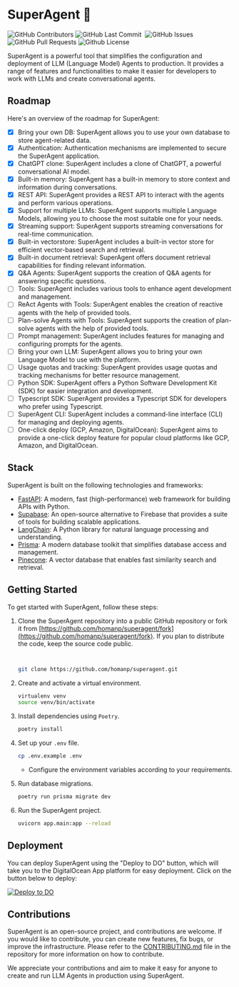 # SuperAgent 🥷

<p>
<img alt="GitHub Contributors" src="https://img.shields.io/github/contributors/homanp/superagent" />
<img alt="GitHub Last Commit" src="https://img.shields.io/github/last-commit/homanp/superagent" />
<img alt="" src="https://img.shields.io/github/repo-size/homanp/superagent" />
<img alt="GitHub Issues" src="https://img.shields.io/github/issues/homanp/superagent" />
<img alt="GitHub Pull Requests" src="https://img.shields.io/github/issues-pr/homanp/superagent" />
<img alt="Github License" src="https://img.shields.io/badge/License-MIT-yellow.svg" />
</p>

SuperAgent is a powerful tool that simplifies the configuration and deployment of LLM (Language Model) Agents to production. It provides a range of features and functionalities to make it easier for developers to work with LLMs and create conversational agents.

## Roadmap

Here's an overview of the roadmap for SuperAgent:

- [x] Bring your own DB: SuperAgent allows you to use your own database to store agent-related data.
- [x] Authentication: Authentication mechanisms are implemented to secure the SuperAgent application.
- [x] ChatGPT clone: SuperAgent includes a clone of ChatGPT, a powerful conversational AI model.
- [x] Built-in memory: SuperAgent has a built-in memory to store context and information during conversations.
- [x] REST API: SuperAgent provides a REST API to interact with the agents and perform various operations.
- [x] Support for multiple LLMs: SuperAgent supports multiple Language Models, allowing you to choose the most suitable one for your needs.
- [x] Streaming support: SuperAgent supports streaming conversations for real-time communication.
- [x] Built-in vectorstore: SuperAgent includes a built-in vector store for efficient vector-based search and retrieval.
- [x] Built-in document retrieval: SuperAgent offers document retrieval capabilities for finding relevant information.
- [x] Q&A Agents: SuperAgent supports the creation of Q&A agents for answering specific questions.
- [ ] Tools: SuperAgent includes various tools to enhance agent development and management.
- [ ] ReAct Agents with Tools: SuperAgent enables the creation of reactive agents with the help of provided tools.
- [ ] Plan-solve Agents with Tools: SuperAgent supports the creation of plan-solve agents with the help of provided tools.
- [ ] Prompt management: SuperAgent includes features for managing and configuring prompts for the agents.
- [ ] Bring your own LLM: SuperAgent allows you to bring your own Language Model to use with the platform.
- [ ] Usage quotas and tracking: SuperAgent provides usage quotas and tracking mechanisms for better resource management.
- [ ] Python SDK: SuperAgent offers a Python Software Development Kit (SDK) for easier integration and development.
- [ ] Typescript SDK: SuperAgent provides a Typescript SDK for developers who prefer using Typescript.
- [ ] SuperAgent CLI: SuperAgent includes a command-line interface (CLI) for managing and deploying agents.
- [ ] One-click deploy (GCP, Amazon, DigitalOcean): SuperAgent aims to provide a one-click deploy feature for popular cloud platforms like GCP, Amazon, and DigitalOcean.

## Stack

SuperAgent is built on the following technologies and frameworks:

- [FastAPI](https://fastapi.tiangolo.com/): A modern, fast (high-performance) web framework for building APIs with Python.
- [Supabase](https://supabase.com/): An open-source alternative to Firebase that provides a suite of tools for building scalable applications.
- [LangChain](https://python.langchain.com/en/latest/): A Python library for natural language processing and understanding.
- [Prisma](https://www.prisma.io/): A modern database toolkit that simplifies database access and management.
- [Pinecone](https://www.pinecone.io/): A vector database that enables fast similarity search and retrieval.

## Getting Started

To get started with SuperAgent, follow these steps:

1. Clone the SuperAgent repository into a public GitHub repository or fork it from [https://github.com/homanp/superagent/fork](https://github.com/homanp/superagent/fork). If you plan to distribute the code, keep the source code public.

   ```sh


   git clone https://github.com/homanp/superagent.git
   ```

2. Create and activate a virtual environment.

   ```sh
   virtualenv venv
   source venv/bin/activate
   ```

3. Install dependencies using `Poetry`.

   ```sh
   poetry install
   ```

4. Set up your `.env` file.

   ```sh 
   cp .env.example .env
   ```
   - Configure the environment variables according to your requirements.

5. Run database migrations.
 
   ```sh
   poetry run prisma migrate dev
   ```

6. Run the SuperAgent project.

   ```sh
   uvicorn app.main:app --reload
   ```

## Deployment

You can deploy SuperAgent using the "Deploy to DO" button, which will take you to the DigitalOcean App platform for easy deployment. Click on the button below to deploy:

[![Deploy to DO](https://www.deploytodo.com/do-btn-blue.svg)](https://cloud.digitalocean.com/apps/new?repo=https://github.com/homanp/superagent/tree/main)

## Contributions

SuperAgent is an open-source project, and contributions are welcome. If you would like to contribute, you can create new features, fix bugs, or improve the infrastructure. Please refer to the [CONTRIBUTING.md](https://github.com/homanp/superagent/blob/main/.github/CONTRIBUTING.md) file in the repository for more information on how to contribute.

We appreciate your contributions and aim to make it easy for anyone to create and run LLM Agents in production using SuperAgent.

